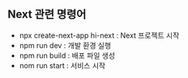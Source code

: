 ## Next 관련 명령어

-   npx create-next-app hi-next : Next 프로젝트 시작
-   npm run dev : 개발 환경 실행
-   npm run build : 배포 파일 생성
-   nom run start : 서비스 시작